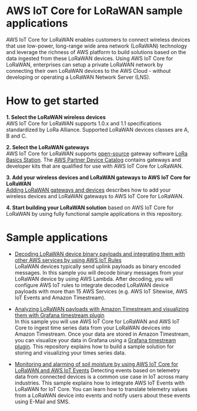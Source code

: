 # AWS IoT Core for LoRaWAN sample applications 
AWS IoT Core for LoRaWAN enables customers to connect wireless devices that use low-power, long-range wide area network (LoRaWAN) technology and leverage the richness of AWS platform to build solutions based on the data ingested from these LoRaWAN devices.  Using AWS IoT Core for LoRaWAN, enterprises can setup a private LoRaWAN network by connecting their own LoRaWAN devices to the AWS Cloud - without developing or operating a LoRaWAN Network Server (LNS).
# How to get started
**1. Select the LoRaWAN wireless devices**  
    AWS IoT Core for LoRaWAN supports 1.0.x and 1.1 specifications standardized by LoRa Alliance. Supported LoRaWAN devices classes are A, B and C. 

**2. Select the LoRaWAN gateways**  
    AWS IoT Core for LoRaWAN supports [open-source](https://github.com/lorabasics/basicstation) gateway software [LoRa Basics Station](https://lora-developers.semtech.com/library/tech-papers-and-guides/how-to-use-lora-basics-station/). The [AWS Partner Device Catalog](https://devices.amazonaws.com/search?page=1&sv=iotclorawan) contains gateways and developer kits that are qualified for use with AWS IoT Core for LoRaWAN.  

**3. Add your wireless devices and LoRaWAN gateways to AWS IoT Core for LoRaWAN**  
    [Adding LoRaWAN gateways and devices](https://docs.aws.amazon.com/iot/latest/developerguide/connect-iot-lorawan.html#connect-iot-lorawan-getting-started-overview) describes how to add your wireless devices and LoRaWAN gateways to AWS IoT Core for LoRaWAN. 

**4. Start building your LoRaWAN solution** based on AWS IoT Core for LoRaWAN by using fully functional sample applications in this repository.  
# Sample applications

- [Decoding LoRaWAN device binary payloads and integrating them with other AWS services by using AWS IoT Rules](transform_binary_payload)  
    LoRaWAN devices typically send uplink payloads as binary encoded messages. In this sample you will decode binary messages from your LoRaWAN device by using AWS Lambda. After decoding, you will configure AWS IoT rules to integrate decoded LoRaWAN device payloads with more than 15 AWS Services (e.g. AWS IoT Sitewise, AWS IoT Events and Amazon Timestream).  

- [Analyzing LoRaWAN payloads with Amazon Timestream and visualizing them with Grafana timestream plugin](timestream)  
    In this sample you will use AWS IoT Core for LoRaWAN and AWS IoT Core to ingest time series data from your LoRaWAN devices into Amazon Timestream. Once your data are stored in Amazon Timestream, you can visualize your data in Grafana using a [Grafana timestream plugin](https://grafana.com/grafana/plugins/grafana-timestream-datasource/installation). This repository explains how to build a sample solution for storing and visualizing your times series data.

- [Monitoring and alarming of soil moisture by using AWS IoT Core for LoRaWAN and AWS IoT Events](soilmoisture_alarming)
    Detecting events based on telemetry data from connected devices is a common use case in IoT across many industries. This sample explains how to integrate AWS IoT Events with LoRaWAN for IoT Core. You can learn how to translate telemetry values from a LoRaWAN device into events and notify users about these events using E-Mail and SMS.

